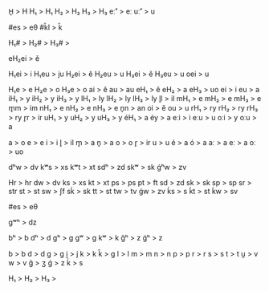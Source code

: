 H̥   > H
H₁  > H₁
H₂  > H₂
H₃  > H₃
eː̆'       > eː
uː̆'       > u

#es     > eθ
#k̂l     > k̂

H₁#     >
H₂#     >
H₃#     >

eH₂ei   > ě

H₁ei    > i
H₁eu    > ju
H₂ei    > ě
H₂eu    > u
H₃ei    > ě
H₃eu    > u
oei     > u

H₁e     > e
H₂e     > o
H₃e     > o
ai      > ě
au      > au
eH₁     > ě
eH₂     > a
eH₃     > uo
ei      > i
eu      > a
iH₁     > y
iH₂     > y
iH₃     > y
lH₁     > ly
lH₂     > ly
lH₃     > ly
l̥l      > il
mH₁     > e
mH₂     > e
mH₃     > e
m̥m      > im
nH₁     > e
nH₂     > e
nH₃     > e
n̥n      > an
oi      > ě
ou      > u
rH₁     > ry
rH₂     > ry
rH₃     > ry
r̥r      > ir
uH₁     > y
uH₂     > y
uH₃     > y
éH₁     > a
éy      > a
eːi      > i
eːu      > u
oːi      > y
oːu      > a

a       > o
e       > e
i       > i
l̥       > il
m̥       > a
n̥       > a
o       > o
r̥       > ir
u       > u
é       > a
ó       > a
aː       > a
eː       > a
oː       > uo




dʰw     > dv
kʷs     > xs
kʷt     > xt
sdʰ     > zd
skʷ     > sk
ǵʰw     > zv

Hr      > hr
dw      > dv
ks      > xs
kt      > xt
ps      > ps
pt      > ft
sd      > zd
sk      > sk
sp      > sp
sr      > str
st      > st
sw      > ʃf
sḱ      > sk
tt      > st
tw      > tv
ǵw      > zv
ḱs      > s
ḱt      > st
ḱw      > sv

#es     > eθ

gʷʰ     > dz

bʰ      > b
dʰ      > d
gʰ      > g
gʷ      > g
kʷ      > k
ĝʰ      > z
ǵʰ      > z

b       > b
d       > d
g       > g
i̯       > j
k       > k
k̂       > g
l       > l
m       > m
n       > n
p       > p
r       > r
s       > s
t       > t
u̯       > v
w       > v
ĝ       > ʒ
ǵ       > z
ḱ       > s

H₁      >
H₂      >
H₃      >